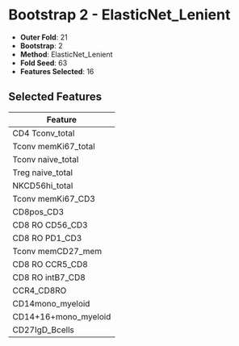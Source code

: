 # Bootstrap 2 - ElasticNet_Lenient

- **Outer Fold**: 21
- **Bootstrap**: 2
- **Method**: ElasticNet_Lenient
- **Fold Seed**: 63
- **Features Selected**: 16

## Selected Features

| Feature |
|---------|
| CD4 Tconv_total |
| Tconv memKi67_total |
| Tconv naive_total |
| Treg naive_total |
| NKCD56hi_total |
| Tconv memKi67_CD3 |
| CD8pos_CD3 |
| CD8 RO CD56_CD3 |
| CD8 RO PD1_CD3 |
| Tconv memCD27_mem |
| CD8 RO CCR5_CD8 |
| CD8 RO intB7_CD8 |
| CCR4_CD8RO |
| CD14mono_myeloid |
| CD14+16+mono_myeloid |
| CD27IgD_Bcells |
